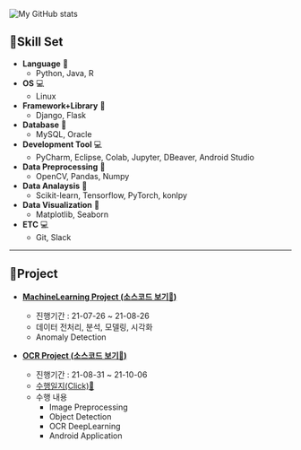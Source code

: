 ![My GitHub stats](https://github-readme-stats.vercel.app/api?username=ammobam&show_icons=true&theme=vue)


## 🚀Skill Set

- **Language** 📌
	- Python, Java, R
- **OS** 💻
	- Linux
- **Framework+Library** 📌
	- Django, Flask
- **Database** 📌
	- MySQL, Oracle
- **Development Tool** 💻
	- PyCharm, Eclipse, Colab, Jupyter, DBeaver, Android Studio
- **Data Preprocessing** 📌
	- OpenCV, Pandas, Numpy
- **Data Analaysis** 📌
	- Scikit-learn, Tensorflow, PyTorch, konlpy
- **Data Visualization** 📌
	- Matplotlib, Seaborn
- **ETC** 💻
	- Git, Slack

---

## 🚀Project

- [**MachineLearning Project (소스코드 보기📌)**](https://github.com/ammobam/Display_SensorData)
  - 진행기간 : 21-07-26 ~ 21-08-26
  - 데이터 전처리, 분석, 모델링, 시각화
  - Anomaly Detection

- [**OCR Project (소스코드 보기📌)**](https://github.com/ammobam/OCR_ElectricityMeter_imgprep)
  - 진행기간 : 21-08-31 ~ 21-10-06
  - [수행일지(Click)📌](https://ammobam.github.io/categories/#ocr-project)
  - 수행 내용
	  - Image Preprocessing
	  - Object Detection
	  - OCR DeepLearning
	  - Android Application

